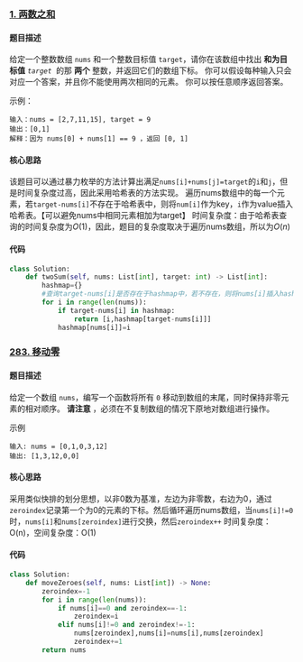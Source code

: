 
### [1. 两数之和](https://leetcode.cn/problems/two-sum/description/?envType=study-plan-v2&envId=top-100-liked)

#### 题目描述
给定一个整数数组 `nums` 和一个整数目标值 `target`，请你在该数组中找出 **和为目标值** _`target`_  的那 **两个** 整数，并返回它们的数组下标。
你可以假设每种输入只会对应一个答案，并且你不能使用两次相同的元素。
你可以按任意顺序返回答案。

示例：
```
输入：nums = [2,7,11,15], target = 9
输出：[0,1]
解释：因为 nums[0] + nums[1] == 9 ，返回 [0, 1] 
```

#### 核心思路
该题目可以通过暴力枚举的方法计算出满足`nums[i]+nums[j]=target`的`i`和`j`，但是时间复杂度过高，因此采用哈希表的方法实现。
遍历nums数组中的每一个元素，若`target-nums[i]`不存在于哈希表中，则将`num[i]`作为key，`i`作为value插入哈希表。【可以避免nums中相同元素相加为target】
时间复杂度：由于哈希表查询的时间复杂度为$O(1)$，因此，题目的复杂度取决于遍历nums数组，所以为$O(n)$

#### 代码
```python
class Solution:
    def twoSum(self, nums: List[int], target: int) -> List[int]:
        hashmap={}
        #查询target-nums[i]是否存在于hashmap中，若不存在，则将nums[i]插入hashmap
        for i in range(len(nums)):
            if target-nums[i] in hashmap:
                return [i,hashmap[target-nums[i]]]
            hashmap[nums[i]]=i

```


### [283. 移动零](https://leetcode.cn/problems/move-zeroes/description/?envType=study-plan-v2&envId=top-100-liked)

#### 题目描述
给定一个数组 `nums`，编写一个函数将所有 `0` 移动到数组的末尾，同时保持非零元素的相对顺序。
**请注意** ，必须在不复制数组的情况下原地对数组进行操作。

示例
```
输入: nums = [0,1,0,3,12]
输出: [1,3,12,0,0]
```

#### 核心思路
采用类似快排的划分思想，以非0数为基准，左边为非零数，右边为0，通过`zeroindex`记录第一个为0的元素的下标。然后循环遍历nums数组，当`nums[i]!=0`时，`nums[i]`和`nums[zeroindex]`进行交换，然后`zeroindex++`
时间复杂度：O(n)，空间复杂度：O(1)

#### 代码
```python
class Solution:
    def moveZeroes(self, nums: List[int]) -> None:
        zeroindex=-1
        for i in range(len(nums)):
            if nums[i]==0 and zeroindex==-1:
                zeroindex=i
            elif nums[i]!=0 and zeroindex!=-1:
                nums[zeroindex],nums[i]=nums[i],nums[zeroindex]
                zeroindex+=1
        return nums
```